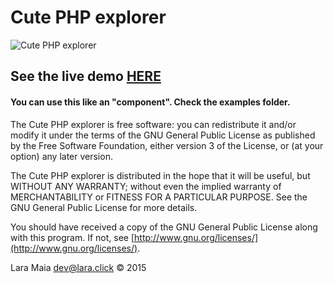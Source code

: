# Cute PHP explorer
![Cute PHP explorer](http://downloads.lara.click/tmp/cute.png)

## See the live demo [HERE](http://downloads.lara.click)

#### You can use this like an "component". Check the examples folder.

The Cute PHP explorer is free software: you can redistribute it and/or modify it under the terms of the GNU General Public License as published by the Free Software Foundation, either version 3 of the License, or (at your option) any later version.

The Cute PHP explorer is distributed in the hope that it will be useful, but WITHOUT ANY WARRANTY; without even the implied warranty of MERCHANTABILITY or FITNESS FOR A PARTICULAR PURPOSE. See the GNU General Public License for more details.

You should have received a copy of the GNU General Public License along with this program.  If not, see [http://www.gnu.org/licenses/](http://www.gnu.org/licenses/).

Lara Maia [dev@lara.click](mailto:dev@lara.click) © 2015
